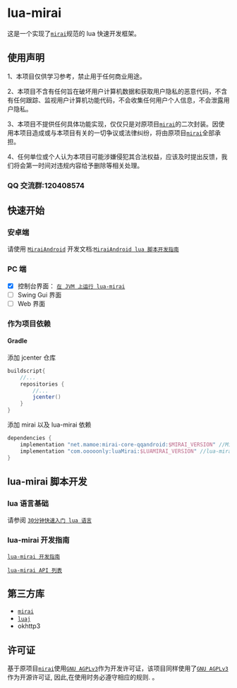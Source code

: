 

# lua-mirai

 这是一个实现了[`mirai`](https://github.com/mamoe/mirai)规范的 lua 快速开发框架。



## 使用声明

1、本项目仅供学习参考，禁止用于任何商业用途。

2、本项目不含有任何旨在破坏用户计算机数据和获取用户隐私的恶意代码，不含有任何跟踪、监视用户计算机功能代码，不会收集任何用户个人信息，不会泄露用户隐私。

3、本项目不提供任何具体功能实现，仅仅只是对原项目[`mirai`](https://github.com/mamoe/mirai)的二次封装。因使用本项目造成或与本项目有关的一切争议或法律纠纷，将由原项目[`mirai`](https://github.com/mamoe/mirai)全部承担。

4、任何单位或个人认为本项目可能涉嫌侵犯其合法权益，应该及时提出反馈，我们将会第一时间对违规内容给予删除等相关处理。

### QQ 交流群:120408574

## 快速开始

### 安卓端

请使用 [`MiraiAndroid`](https://github.com/mzdluo123/MiraiAndroid)
开发文档:[`MiraiAndroid lua 脚本开发指南`](/docs/miraiandroid.md)

### PC 端

- [x] 控制台界面： [`在 JVM 上运行 lua-mirai`](/docs/jvm.md)
- [ ] Swing Gui 界面
- [ ] Web 界面

### 作为项目依赖

#### Gradle

添加 jcenter 仓库

``` groovy
buildscript{
    //...
    repositories {
        //...
        jcenter() 
    }
}
```

添加 mirai 以及 lua-mirai 依赖

```groovy
dependencies {
    implementation "net.mamoe:mirai-core-qqandroid:$MIRAI_VERSION" //Mirai Core
    implementation "com.ooooonly:luaMirai:$LUAMIRAI_VERSION" //lua-mirai
}
```



## lua-mirai 脚本开发

### lua 语言基础

请参阅 [`30分钟快速入门 lua 语言`](https://www.runoob.com/lua/lua-tutorial.html)

### lua-mirai 开发指南

[`lua-mirai 开发指南`](/docs/guide.md)

[`lua-mirai API 列表`](/docs/apis.md)

## 第三方库

 - [`mirai`](https://github.com/mamoe/mirai)
 - [`luaj`](https://github.com/luaj/luaj)
 - okhttp3



## 许可证

基于原项目[`mirai`](https://github.com/mamoe/mirai)使用[`GNU AGPLv3`](https://choosealicense.com/licenses/agpl-3.0/)作为开发许可证，该项目同样使用了[`GNU AGPLv3`](https://choosealicense.com/licenses/agpl-3.0/) 作为开源许可证, 因此,在使用时务必遵守相应的规则. 。

